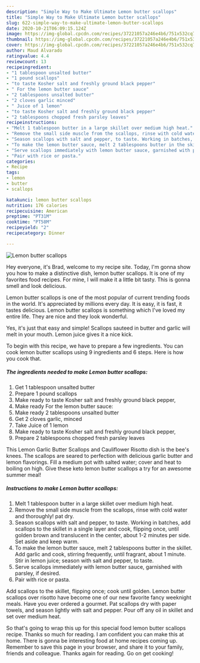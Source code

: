 ```yaml
---
description: "Simple Way to Make Ultimate Lemon butter scallops"
title: "Simple Way to Make Ultimate Lemon butter scallops"
slug: 622-simple-way-to-make-ultimate-lemon-butter-scallops
date: 2020-10-21T06:09:15.124Z
image: https://img-global.cpcdn.com/recipes/37221057a246e4b6/751x532cq70/lemon-butter-scallops-recipe-main-photo.jpg
thumbnail: https://img-global.cpcdn.com/recipes/37221057a246e4b6/751x532cq70/lemon-butter-scallops-recipe-main-photo.jpg
cover: https://img-global.cpcdn.com/recipes/37221057a246e4b6/751x532cq70/lemon-butter-scallops-recipe-main-photo.jpg
author: Maud Alvarado
ratingvalue: 4.4
reviewcount: 13
recipeingredient:
- "1 tablespoon unsalted butter"
- "1 pound scallops"
- "to taste Kosher salt and freshly ground black pepper"
- " For the lemon butter sauce"
- "2 tablespoons unsalted butter"
- "2 cloves garlic minced"
- " Juice of 1 lemon"
- "to taste Kosher salt and freshly ground black pepper"
- "2 tablespoons chopped fresh parsley leaves"
recipeinstructions:
- "Melt 1 tablespoon butter in a large skillet over medium high heat."
- "Remove the small side muscle from the scallops, rinse with cold water and thoroughly! pat dry."
- "Season scallops with salt and pepper, to taste. Working in batches, add scallops to the skillet in a single layer and cook, flipping once, until golden brown and translucent in the center, about 1-2 minutes per side. Set aside and keep warm."
- "To make the lemon butter sauce, melt 2 tablespoons butter in the skillet. Add garlic and cook, stirring frequently, until fragrant, about 1 minute. Stir in lemon juice; season with salt and pepper, to taste."
- "Serve scallops immediately with lemon butter sauce, garnished with parsley, if desired."
- "Pair with rice or pasta."
categories:
- Recipe
tags:
- lemon
- butter
- scallops

katakunci: lemon butter scallops 
nutrition: 176 calories
recipecuisine: American
preptime: "PT31M"
cooktime: "PT58M"
recipeyield: "2"
recipecategory: Dinner

---
```



![Lemon butter scallops](https://img-global.cpcdn.com/recipes/37221057a246e4b6/751x532cq70/lemon-butter-scallops-recipe-main-photo.jpg)

Hey everyone, it's Brad, welcome to my recipe site. Today, I'm gonna show you how to make a distinctive dish, lemon butter scallops. It is one of my favorites food recipes. For mine, I will make it a little bit tasty. This is gonna smell and look delicious.

Lemon butter scallops is one of the most popular of current trending foods in the world. It's appreciated by millions every day. It is easy, it is fast, it tastes delicious. Lemon butter scallops is something which I've loved my entire life. They are nice and they look wonderful.

Yes, it&#39;s just that easy and simple! Scallops sauteed in butter and garlic will melt in your mouth. Lemon juice gives it a nice kick.


To begin with this recipe, we have to prepare a few ingredients. You can cook lemon butter scallops using 9 ingredients and 6 steps. Here is how you cook that.

<!--inarticleads1-->

##### The ingredients needed to make Lemon butter scallops:

1. Get 1 tablespoon unsalted butter
1. Prepare 1 pound scallops
1. Make ready to taste Kosher salt and freshly ground black pepper,
1. Make ready  For the lemon butter sauce:
1. Make ready 2 tablespoons unsalted butter
1. Get 2 cloves garlic, minced
1. Take  Juice of 1 lemon
1. Make ready to taste Kosher salt and freshly ground black pepper,
1. Prepare 2 tablespoons chopped fresh parsley leaves


This Lemon Garlic Butter Scallops and Cauliflower Risotto dish is the bee&#39;s knees. The scallops are seared to perfection with delicious garlic butter and lemon flavorings. Fill a medium pot with salted water; cover and heat to boiling on high. Give these keto lemon butter scallops a try for an awesome summer meal! 

<!--inarticleads2-->

##### Instructions to make Lemon butter scallops:

1. Melt 1 tablespoon butter in a large skillet over medium high heat.
1. Remove the small side muscle from the scallops, rinse with cold water and thoroughly! pat dry.
1. Season scallops with salt and pepper, to taste. Working in batches, add scallops to the skillet in a single layer and cook, flipping once, until golden brown and translucent in the center, about 1-2 minutes per side. Set aside and keep warm.
1. To make the lemon butter sauce, melt 2 tablespoons butter in the skillet. Add garlic and cook, stirring frequently, until fragrant, about 1 minute. Stir in lemon juice; season with salt and pepper, to taste.
1. Serve scallops immediately with lemon butter sauce, garnished with parsley, if desired.
1. Pair with rice or pasta.


Add scallops to the skillet, flipping once; cook until golden. Lemon butter scallops over risotto have become one of our new favorite fancy weeknight meals. Have you ever ordered a gourmet. Pat scallops dry with paper towels, and season lightly with salt and pepper. Pour off any oil in skillet and set over medium heat. 

So that's going to wrap this up for this special food lemon butter scallops recipe. Thanks so much for reading. I am confident you can make this at home. There is gonna be interesting food at home recipes coming up. Remember to save this page in your browser, and share it to your family, friends and colleague. Thanks again for reading. Go on get cooking!
